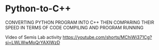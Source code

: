 # Python-to-C++
CONVERTING PYTHON PROGRAM INTO C++ THEN COMPARING THEIR SPEED IN TERMS OF CODE COMPILING AND PROGRAM RUNNING

Video of Semis Lab activity 
https://youtube.com/shorts/MChiWi371Cg?si=LWLWwMoQrYAXIWzD
